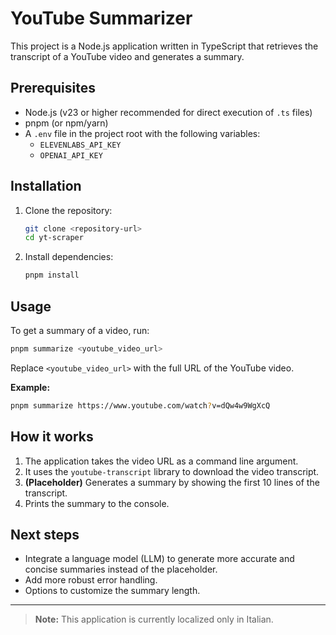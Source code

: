 # YouTube Summarizer

This project is a Node.js application written in TypeScript that retrieves the transcript of a YouTube video and generates a summary.

## Prerequisites

- Node.js (v23 or higher recommended for direct execution of `.ts` files)
- pnpm (or npm/yarn)
- A `.env` file in the project root with the following variables:
  - `ELEVENLABS_API_KEY`
  - `OPENAI_API_KEY`

## Installation

1. Clone the repository:
   ```bash
   git clone <repository-url>
   cd yt-scraper
   ```
2. Install dependencies:
   ```bash
   pnpm install
   ```

## Usage

To get a summary of a video, run:

```bash
pnpm summarize <youtube_video_url>
```

Replace `<youtube_video_url>` with the full URL of the YouTube video.

**Example:**

```bash
pnpm summarize https://www.youtube.com/watch?v=dQw4w9WgXcQ
```

## How it works

1. The application takes the video URL as a command line argument.
2. It uses the `youtube-transcript` library to download the video transcript.
3. **(Placeholder)** Generates a summary by showing the first 10 lines of the transcript.
4. Prints the summary to the console.

## Next steps

- Integrate a language model (LLM) to generate more accurate and concise summaries instead of the placeholder.
- Add more robust error handling.
- Options to customize the summary length.

---

> **Note:** This application is currently localized only in Italian.
